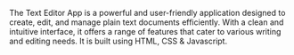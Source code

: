 The Text Editor App is a powerful and user-friendly application designed to create, edit, and manage plain text documents efficiently. With a clean and intuitive interface, it offers a range of features that cater to various writing and editing needs. It is built using HTML, CSS & Javascript.
